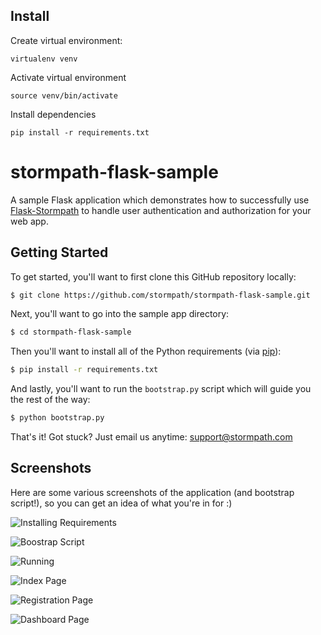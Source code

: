 Install
---

Create virtual environment:

	virtualenv venv

Activate virtual environment

	source venv/bin/activate

Install dependencies

	pip install -r requirements.txt



# stormpath-flask-sample

A sample Flask application which demonstrates how to successfully use
[Flask-Stormpath](https://github.com/stormpath/stormpath-flask) to handle
user authentication and authorization for your web app.


## Getting Started

To get started, you'll want to first clone this GitHub repository locally:

```bash
$ git clone https://github.com/stormpath/stormpath-flask-sample.git
```

Next, you'll want to go into the sample app directory:

```bash
$ cd stormpath-flask-sample
```

Then you'll want to install all of the Python requirements (via
[pip](http://pip.readthedocs.org/en/latest/)):

```bash
$ pip install -r requirements.txt
```

And lastly, you'll want to run the `bootstrap.py` script which will guide you
the rest of the way:

```bash
$ python bootstrap.py
```

That's it!  Got stuck?  Just email us anytime:
[support@stormpath.com](mailto:support@stormpath.com)


## Screenshots

Here are some various screenshots of the application (and bootstrap script!), so
you can get an idea of what you're in for :)

![Installing Requirements](https://github.com/stormpath/stormpath-flask-sample/raw/master/assets/installing-requirements.png)

![Boostrap Script](https://github.com/stormpath/stormpath-flask-sample/raw/master/assets/bootstrap.png)

![Running](https://github.com/stormpath/stormpath-flask-sample/raw/master/assets/running.png)

![Index Page](https://github.com/stormpath/stormpath-flask-sample/raw/master/assets/index-page.png)

![Registration Page](https://github.com/stormpath/stormpath-flask-sample/raw/master/assets/registration-page.png)

![Dashboard Page](https://github.com/stormpath/stormpath-flask-sample/raw/master/assets/dashboard-page.png)
